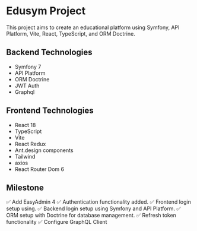 

# Edusym Project

This project aims to create an educational platform using Symfony, API Platform, Vite, React, TypeScript, and ORM Doctrine.

## Backend Technologies

- Symfony 7
- API Platform
- ORM Doctrine
- JWT Auth
- Graphql

## Frontend Technologies

- React 18
- TypeScript
- Vite
- React Redux
- Ant.design components
- Tailwind
- axios
- React Router Dom 6

## Milestone

:white_check_mark: Add EasyAdmin 4
:white_check_mark: Authentication functionality added.
:white_check_mark: Frontend login setup using.
:white_check_mark: Backend login setup using Symfony and API Platform.
:white_check_mark: ORM setup with Doctrine for database management.
:white_check_mark: Refresh token functionality
:white_check_mark: Configure GraphQL Client
